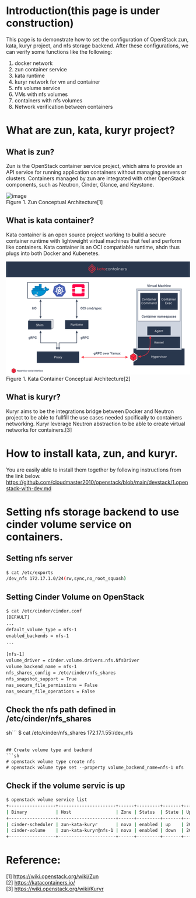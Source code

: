 # Introduction(this page is under construction)
This page is to demonstrate how to set the configuration of OpenStack zun, kata, kuryr project, and nfs storage backend. 
After these configurations, we can verify some functions like the following: 
 1. docker network
 2. zun container service
 3. kata runtime
 4. kuryr network for vm and container
 5. nfs volume service
 6. VMs with nfs volumes
 7. containers with nfs volumes
 8. Network verification between containers

# What are zun, kata, kuryr project?
## What is zun?
Zun is the OpenStack container service project, which aims to provide an API service for running application containers without managing servers or clusters.
Containers managed by zun are integrated with other OpenStack components, such as Neutron, Cinder, Glance, and Keystone. 

![image](https://wiki.openstack.org/w/images/thumb/1/13/OpenStack-zun-image.jpeg/600px-OpenStack-zun-image.jpeg)   
Figure 1. Zun Conceptual Architecture[1]


## What is kata container?
Kata container is an open source project working to build a secure container runtime with lightweight virtual machines that feel and perform like containers.
Kata container is an OCI compatiable runtime, ahdn thus plugs into both Docker and Kubenetes.

![image](./images/3.kataimg.png)   
Figure 1. Kata Container Conceptual Architecture[2]

## What is kuryr?
Kuryr aims to be the integrations bridge between Docker and Neutron project to be able to fullfill the use cases needed spcifically to containers networking.
Kuryr leverage Neutron abstraction to be able to create virtual networks for containers.[3]

# How to install kata, zun, and kuryr.
You are easily able to install them together by following instructions from the link below.      
https://github.com/cloudmaster2010/openstack/blob/main/devstack/1.openstack-with-dev.md

# Setting nfs storage backend to use cinder volume service on containers.
## Setting nfs server   

```sh
$ cat /etc/exports   
/dev_nfs 172.17.1.0/24(rw,sync,no_root_squash)
```

## Setting Cinder Volume on OpenStack   

```sh
$ cat /etc/cinder/cinder.conf
[DEFAULT]
...
default_volume_type = nfs-1
enabled_backends = nfs-1
...

[nfs-1]
volume_driver = cinder.volume.drivers.nfs.NfsDriver
volume_backend_name = nfs-1
nfs_shares_config = /etc/cinder/nfs_shares
nfs_snapshot_support = True
nas_secure_file_permissions = False
nas_secure_file_operations = False
```

## Check the nfs path defined in /etc/cinder/nfs_shares
sh```
$ cat /etc/cinder/nfs_shares 
172.17.1.55:/dev_nfs
```

## Create volume type and backend   
```sh
# openstack volume type create nfs
# openstack volume type set --property volume_backend_name=nfs-1 nfs
```

## Check if the volume servic is up   
```sh
$ openstack volume service list
+------------------+----------------------+------+---------+-------+----------------------------+
| Binary           | Host                 | Zone | Status  | State | Updated At                 |
+------------------+----------------------+------+---------+-------+----------------------------+
| cinder-scheduler | zun-kata-kuryr       | nova | enabled | up    | 2022-02-19T15:02:16.000000 |
| cinder-volume    | zun-kata-kuryr@nfs-1 | nova | enabled | down  | 2022-02-19T03:32:40.000000 |
+------------------+----------------------+------+---------+-------+----------------------------+
```



# Reference:
[1] https://wiki.openstack.org/wiki/Zun   
[2] https://katacontainers.io/   
[3] https://wiki.openstack.org/wiki/Kuryr
